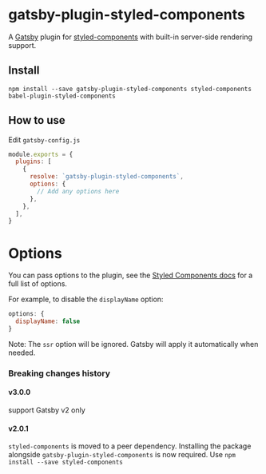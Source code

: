 # gatsby-plugin-styled-components

A [Gatsby](https://github.com/gatsbyjs/gatsby) plugin for
[styled-components](https://github.com/styled-components/styled-components) with
built-in server-side rendering support.

## Install

`npm install --save gatsby-plugin-styled-components styled-components babel-plugin-styled-components`

## How to use

Edit `gatsby-config.js`

```javascript
module.exports = {
  plugins: [
    {
      resolve: `gatsby-plugin-styled-components`,
      options: {
        // Add any options here
      },
    },
  ],
}
```

# Options

You can pass options to the plugin, see the [Styled Components docs](https://www.styled-components.com/docs/tooling#babel-plugin) for a full list of options.

For example, to disable the `displayName` option:

```js
options: {
  displayName: false
}
```

Note: The `ssr` option will be ignored. Gatsby will apply it automatically when needed.

### Breaking changes history

<!-- Please keep the breaking changes list ordered with the newest change at the top -->

#### v3.0.0

support Gatsby v2 only

#### v2.0.1

`styled-components` is moved to a peer dependency. Installing the package
alongside `gatsby-plugin-styled-components` is now required. Use `npm install --save styled-components`
